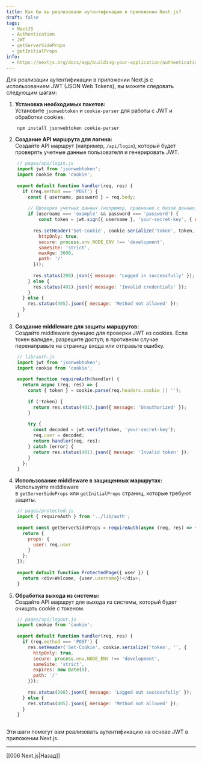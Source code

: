 ```yaml
---
title: Как бы вы реализовали аутентификацию в приложении Next.js?
draft: false
tags:
  - NextJS
  - Authentication
  - JWT
  - getServerSideProps
  - getInitialProps
info:
  - https://nextjs.org/docs/app/building-your-application/authentication
---
```

Для реализации аутентификации в приложении Next.js с использованием JWT (JSON Web Tokens), вы можете следовать следующим шагам:

1. **Установка необходимых пакетов:**  
    Установите `jsonwebtoken` и `cookie-parser` для работы с JWT и обработки cookies.
    
```bash
    npm install jsonwebtoken cookie-parser
```
    
2. **Создание API маршрута для логина:**  
    Создайте API маршрут (например, `/api/login`), который будет проверять учетные данные пользователя и генерировать JWT.
    
```javascript
    // pages/api/login.js
    import jwt from 'jsonwebtoken';
    import cookie from 'cookie';
    
    export default function handler(req, res) {
      if (req.method === 'POST') {
        const { username, password } = req.body;
    
        // Проверка учетных данных (например, сравнение с базой данных)
        if (username === 'example' && password === 'password') {
		    const token = jwt.sign({ username }, 'your-secret-key', { expiresIn: '1h' });
    
          res.setHeader('Set-Cookie', cookie.serialize('token', token, {
            httpOnly: true,
            secure: process.env.NODE_ENV !== 'development',
            sameSite: 'strict',
            maxAge: 3600,
            path: '/'
          }));
    
          res.status(200).json({ message: 'Logged in successfully' });
        } else {
          res.status(401).json({ message: 'Invalid credentials' });
        }
      } else {
        res.status(405).json({ message: 'Method not allowed' });
      }
    }
```
    
3. **Создание middleware для защиты маршрутов:**  
    Создайте middleware функцию для проверки JWT из cookies. Если токен валиден, разрешите доступ; в противном случае перенаправьте на страницу входа или отправьте ошибку.
    
```javascript
    // lib/auth.js
    import jwt from 'jsonwebtoken';
    import cookie from 'cookie';
    
    export function requireAuth(handler) {
      return async (req, res) => {
        const { token } = cookie.parse(req.headers.cookie || '');
    
        if (!token) {
          return res.status(401).json({ message: 'Unauthorized' });
        }
    
        try {
          const decoded = jwt.verify(token, 'your-secret-key');
          req.user = decoded;
          return handler(req, res);
        } catch (error) {
          return res.status(401).json({ message: 'Invalid token' });
        }
      };
    }
```
    
4. **Использование middleware в защищенных маршрутах:**  
    Используйте middleware в `getServerSideProps` или `getInitialProps` страниц, которые требуют защиты.
    
```javascript
    // pages/protected.js
    import { requireAuth } from '../lib/auth';
    
    export const getServerSideProps = requireAuth(async (req, res) => {
      return {
        props: {
          user: req.user
        }
      };
    });
    
    export default function ProtectedPage({ user }) {
      return <div>Welcome, {user.username}!</div>;
    }
```
    
5. **Обработка выхода из системы:**  
    Создайте API маршрут для выхода из системы, который будет очищать cookie с токеном.
    
```javascript
    // pages/api/logout.js
    import cookie from 'cookie';
    
    export default function handler(req, res) {
      if (req.method === 'POST') {
        res.setHeader('Set-Cookie', cookie.serialize('token', '', {
          httpOnly: true,
          secure: process.env.NODE_ENV !== 'development',
          sameSite: 'strict',
          expires: new Date(0),
          path: '/'
        }));
    
        res.status(200).json({ message: 'Logged out successfully' });
      } else {
        res.status(405).json({ message: 'Method not allowed' });
      }
    }
    
```

Эти шаги помогут вам реализовать аутентификацию на основе JWT в приложении Next.js.

___

[[006 Next.js|Назад]]